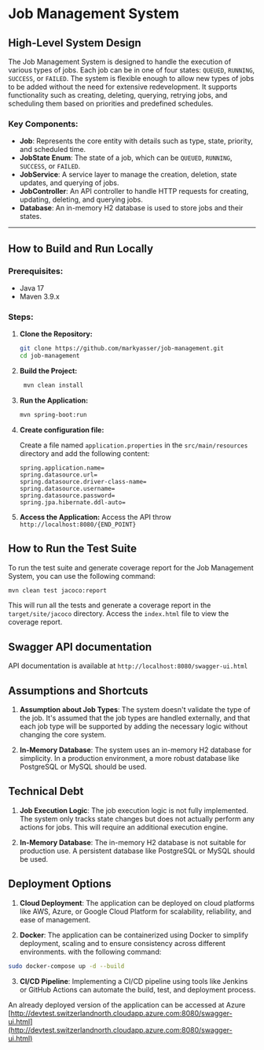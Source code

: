 # Job Management System

## High-Level System Design

The Job Management System is designed to handle the execution of various types of jobs. Each job can be in one of four states: `QUEUED`, `RUNNING`, `SUCCESS`, or `FAILED`. The system is flexible enough to allow new types of jobs to be added without the need for extensive redevelopment. It supports functionality such as creating, deleting, querying, retrying jobs, and scheduling them based on priorities and predefined schedules.

### Key Components:

- **Job**: Represents the core entity with details such as type, state, priority, and scheduled time.
- **JobState Enum**: The state of a job, which can be `QUEUED`, `RUNNING`, `SUCCESS`, or `FAILED`.
- **JobService**: A service layer to manage the creation, deletion, state updates, and querying of jobs.
- **JobController**: An API controller to handle HTTP requests for creating, updating, deleting, and querying jobs.
- **Database**: An in-memory H2 database is used to store jobs and their states.

---

## How to Build and Run Locally

### Prerequisites:

- Java 17
- Maven 3.9.x

### Steps:

1. **Clone the Repository:**

   ```bash
   git clone https://github.com/markyasser/job-management.git
   cd job-management
   ```

2. **Build the Project:**

   ```bash
    mvn clean install
   ```

3. **Run the Application:**

   ```bash
   mvn spring-boot:run
   ```

4. **Create configuration file:**

   Create a file named `application.properties` in the `src/main/resources` directory and add the following content:

   ```properties
   spring.application.name=
   spring.datasource.url=
   spring.datasource.driver-class-name=
   spring.datasource.username=
   spring.datasource.password=
   spring.jpa.hibernate.ddl-auto=
   ```

5. **Access the Application:**
   Access the API throw `http://localhost:8080/{END_POINT}`

## How to Run the Test Suite

To run the test suite and generate coverage report for the Job Management System, you can use the following command:

```bash
mvn clean test jacoco:report
```

This will run all the tests and generate a coverage report in the `target/site/jacoco` directory.
Access the `index.html` file to view the coverage report.

## Swagger API documentation

API documentation is available at `http://localhost:8080/swagger-ui.html`

## Assumptions and Shortcuts

1. **Assumption about Job Types**: The system doesn't validate the type of the job. It's assumed that the job types are handled externally, and that each job type will be supported by adding the necessary logic without changing the core system.

2. **In-Memory Database**: The system uses an in-memory H2 database for simplicity. In a production environment, a more robust database like PostgreSQL or MySQL should be used.

## Technical Debt

1. **Job Execution Logic**: The job execution logic is not fully implemented. The system only tracks state changes but does not actually perform any actions for jobs. This will require an additional execution engine.

2. **In-Memory Database**: The in-memory H2 database is not suitable for production use. A persistent database like PostgreSQL or MySQL should be used.

## Deployment Options

1. **Cloud Deployment**: The application can be deployed on cloud platforms like AWS, Azure, or Google Cloud Platform for scalability, reliability, and ease of management.

2. **Docker**: The application can be containerized using Docker to simplify deployment, scaling and to ensure consistency across different environments. with the following command:

```bash
sudo docker-compose up -d --build
```

3. **CI/CD Pipeline**: Implementing a CI/CD pipeline using tools like Jenkins or GitHub Actions can automate the build, test, and deployment process.

An already deployed version of the application can be accessed at Azure [http://devtest.switzerlandnorth.cloudapp.azure.com:8080/swagger-ui.html](http://devtest.switzerlandnorth.cloudapp.azure.com:8080/swagger-ui.html)
